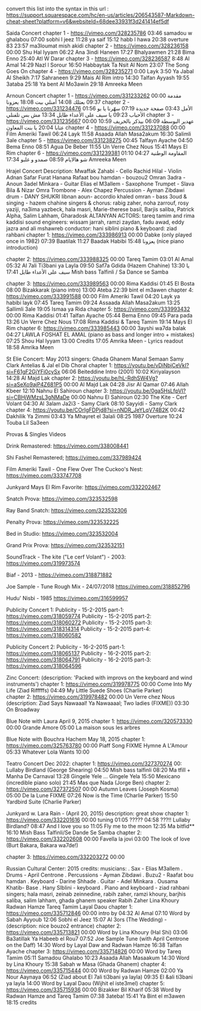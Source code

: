 
convert this list into the syntax in this url : https://support.squarespace.com/hc/en-us/articles/206543587-Markdown-cheat-sheet?platform=v6&websiteId=68dee33931f3d241414ef5df

Saida Concert 
chapter 1 - https://vimeo.com/328235786
	03:46 samadou w ghalabou
	07:00 sobhi l jeez
	11:28 ya saif
	15:12 habb l hawa
	20:38 overture 83
	23:57 ma3loumat mish akidi
chapter 2 - https://vimeo.com/328236158
	00:00 Shu Hal Iyyam
	06:22 Ana 3indi Haneen
	17:27 Bhalyawmen
	21:28 Bima Enno
	25:40 Atl W Darar
chapter 3 - https://vimeo.com/328236587
	8:48 Al Amal
	14:29 Nazl l Sorour
	16:50 Habbaytak Ta Nsit Al Nom
	23:07 The Song Goes On
chapter 4 - https://vimeo.com/328235271
	0:00 Layk
	3:50 Ya Jabal Al Sheikh
	7:17 Sahraneen
	9:29 Mais Al Rim intro
	14:30 Talfan Ayyash
	19:55 3ataba
	25:18 Ya bent Al Mo3awin
	29:18 Amreeka Meen


Arnoun Concert
chapter 1 - https://vimeo.com/331233262
	00:00 مقدمة
	09:37 بعتلك
	14:08 أمنلي بيت
	18:08 يعزونا
chapter 2 - https://vimeo.com/331234476
    01:56 الأمل
    03:43 صفحة جديدة
    07:19 سهّرنا يا بو الأحباب
    09:23 يا سيف على الأعداء طايل
    13:34 مش بس تلفنلي
chapter 3 - https://vimeo.com/331235667
    00:00 عهدير البوسطة
    06:09 بيذكر بالخريف
    10:59 عتابا
    20:04 يا بنت المعاون
chapter 4 - https://vimeo.com/331237088
    00:00 Film Ameriki Tawil
    06:24 Layk
    11:58 Asaada Allah Masa2akum
    16:30 Salimli 3ale
chapter 5 - https://vimeo.com/331238275
    00:45 Talfayn Ayache
    04:50 Bema Enno
    08:51 Agua De Beber
    11:55 Un Verre Chez Nous
    15:41 Mays El Rim
chapter 6 - https://vimeo.com/331239381
    01:10 المقاومة الوطنية
    04:27 شو هالايام
    08:59 صمدو و غلبو
    17:34 Amreeka Meen

Hrajel Concert 
	Description:
	Mwaffak Zahabi - Cello
	Rachid Hilal - Violin 
	Adnan Safar
	Furat Hanana
	Rafaat bou hamdan - bouzou2
	Omran 3adra - Anoun
	3adel Minkara - Guitar
	Elias el M3allem - Saxophone
	Trumpet - Slava Bila & Nizar Omra
	Trombone - Alex Chapez
	Percussion - Ayman Zibdawi
	drum - DANY SHUKRI 
	libnan aoun- accordio
	khaled omran - bass
	3oud & singing - hazem chahine
	singers & chorus:
	rabig zaher, noha zarrouf, rosy yaziji, na3ima yazbeck, hala masri, Marie-therese basil, Barjis saliba, Patrick Alpha, Salim Lahham, Gharadosk ALTANYAN	
	ACTORS: tareq tamim and rima kaddisi
	sound engineers: wissam jarrah, ramzi zaydan, fadu awad, eddy jazra and ali mshawreb
	conductor: hani siblini 
	piano & keyboard: ziad rahbani
chapter 1: https://vimeo.com/333986913
	00:00 Dabke (only played once in 1982)
	07:39 Baatilak 
	11:27 Baadak Habibi
	15:48 يعزونا (nice piano introduction)

chapter 2: https://vimeo.com/333988325
	00:00 Tareq Tamim
	03:01 Al Amal
	05:32 Al 7ali Ti3bani ya Layla
	09:50 Saf7a Gdida (Hazem Chahine)
	13:30 يا سيف على الأعداء طايل 
	17:41 Mish bass Talfinli / Sa Dance se Samba

chapter 3: https://vimeo.com/333989563
	00:00 Rima Kaddisi 
	01:45 El Bosta
	08:00 Bizakkarak (piano intro)
	13:00 Ateba 
	22:39 bint el m3awen
chapter 4: https://vimeo.com/333991588
	00:00 Film Ameriki Tawil
	04:20 Layk ya habibi layk
	07:45 Tareq Tamim
	09:24 Assaada Allah Masa2akum
	13:25 Sallimli 3ale 
	19:05 Ismaa ya Rida
chapter 5: https://vimeo.com/333993432
	00:00 Rima Kaddisi
	01:41 Talfan Ayache
	05:44 Bema Enno 
	09:45 Para pada
	13:26 Un Verre Chez Nous
	17:08 Rima Kaddisi & Tareq Tamim
	19:14 Mays El Rim
chapter 6: https://vimeo.com/333985443
	00:00 3ayshi wa7da balak 
	04:27 LAWLA FOSHAT EL AMAL (piano as bass and longer intro + mistakes)
	07:25 Shou Hal Iyyam
	13:00 Credits
	17:05 Amrika Meen - Lyrics readout
	18:58 Amrika Meen

St Elie Concert: May 2013
	singers: Ghada Ghanem
	Manal Semaan
	Samy Clark
	Antelias & Jal el Dib Choral
chapter 1: https://youtu.be/vDiNbjCeVkI?si=F61gF2GjYFi0cySx
	06:06 Beiteddine Intro (2001)
	10:02 Kiriyalayson
	14:28 Al Majd Lak
chapter 2: https://youtu.be/hL-RdhSW4Vg?si=aSeXo9ajP4Z681P5
	00:00 Al Majd Lak
	04:28 Jisr Al Qamar
	07:46 Allah Kbeer
	12:10 Nahnu El Sahiroun 
chapter 3: https://youtu.be/0ga5HsLfpVI?si=CBHjWMzsL3gNMaDe
	00:00 Nahnu El Sahiroun 
	02:30 The Kite - Cerf Volant
	04:30 Al 3alam Ja2i3 - Samy Clark
	08:10 Sayyidi - Samy Clark
chapter 4: https://youtu.be/COrIgFDPjd8?si=nNDR_JeYLqV74B2K
	00:42 Dakhilik Ya 2immi
	03:43 Ya Mhayret el 3alali
	08:25 1987 Overture
	10:24 Touba Lil Sa3een


Provas & Singles Videos

Drink Remastered: https://vimeo.com/338008441

Shi Fashel Remastered; https://vimeo.com/337989424

Film Ameriki Tawil - One Flew Over The Cuckoo's Nest: https://vimeo.com/333747708

Junkyard Mays El Rim Favorite: https://vimeo.com/332202467

Snatch Prova: https://vimeo.com/323532598

Ray Band Snatch: https://vimeo.com/323532306

Penalty Prova: https://vimeo.com/323532225

Bed in Studio: https://vimeo.com/323532004

Grand Prix Prova: https://vimeo.com/323532151

SoundTrack - The kite ("Le cerf Volant") - 2003: https://vimeo.com/319973574

Biaf - 2013 - https://vimeo.com/318871882

Joe Sample - Tune Rough Mix - 24/07/2018 https://vimeo.com/318852796

Hudu' Nisbi - 1985 https://vimeo.com/316599957


Publicity Concert 1:
Publicity - 15-2-2015 part-1: https://vimeo.com/318059774
Publicity - 15-2-2015 part-2: https://vimeo.com/318060272
Publicity - 15-2-2015 part-3: https://vimeo.com/318314314 
Publicity - 15-2-2015 part-4: https://vimeo.com/318060582

Publicity Concert 2:
Publicity - 16-2-2015 part-1: https://vimeo.com/318065137
Publicity - 16-2-2015 part-2: https://vimeo.com/318064791
Publicity - 16-2-2015 part-3: https://vimeo.com/318064596

Zinc Concert: (description: 'Packed with improvs on the keyboard and wind instruments')
chapter 1: https://vimeo.com/319978775
	00:00 Come Into My Life (Ziad Rifffffs)
	04:49 My Little Suede Shoes (Charlie Parker)	
chapter 2: https://vimeo.com/319978482
	00:00 Un Verre chez Nous (description: Ziad Says Nawaaal! Ya Nawaaaal; Two ladies (FIXME))
	03:30 On Broadway

Blue Note with Laura April 9, 2015
chapter 1: https://vimeo.com/320573330
	00:00 Grande Amore
	05:00 La maison sous les arbres


Blue Note with Bouchra Hachem May 18, 2015 
	chapter 1: https://vimeo.com/325763780
	00:00 Piaff Song FIXME Hymne A L'Amour
	05:33 Whatever Lola Wants
	10:00 

Teatro Concert Dec 2022:
chapter 1: https://vimeo.com/327370274
	00: Lullaby Birdland (George Shearing)
	04:50 Mish bass talfinli
	08:20 Ma tfill + Manha De Carnaval
	13:28 Gingele Yele ... Gingele Yela 
	15:50 Mexicano (incredible piano solo)
	21:45 Mas que Nada (Jorge Ben)
chapter 2: https://vimeo.com/327372507
	00:00 Autumn Leaves (Joseph Kosma)
	05:00 De la Lune FIXME
	07:26 Now is the Time (Charlie Parker)
	15:50 Yardbird Suite (Charlie Parker)


Junkyard w. Lara Rain - (April 20, 2015)
description: great show
chapter 1: https://vimeo.com/332201616
	00:00 tuning
	01:05 ?????
	04:58 ???!! Lullaby Birdland?
	08:47 And I love you so 
	11:05 Fly me to the moon
	12:35 Ma bitfid**
	16:10 Mish Bass Talfinli/Se Dande Se Samba
chapter 2: https://vimeo.com/332202608
	00:00 Favella la jovi
	03:00 The look of love (Burt Bakara, Bakara wa7de!)
	
chapter 3: https://vimeo.com/332203272
	00:00

Russian Cultural Center: 2015 
credits: 
	musicians:
	. Sax - Elias M3allem
	. Drums - April Centrone
	. Percussions - Ayman Zibdawi
	. Buzu2 - Raafat bou hamdan 
	. Keyboard - Darine Shhade
	. Guitar - Adel Minkara
	. Ousama Khatib- Base
	. Hany SIblini - keyboard 
	. Piano and keyboard - ziad rahbani
	singers; hala masri, zeinab zeinnedine, rabih zaher, ramzi khoury, barjhis saliba, salim lahham, ghada ghanem
	speaker
	Rabih Zaher 
	Lina Khoury
	Radwan Hamze 
	Tareq Tamim 
	Layal Daou
chapter 1: https://vimeo.com/335712846
	00:00 intro by 
	04:32 Al Amal
	07:10 Word by Sabah Ayyoub
	12:06 Sobhi el Jeez
	15:07 Al 3ors (The Wedding) - (description: nice bouzo2 entrance)
chapter 2: https://vimeo.com/335713821
	00:00 Word by Lina Khoury (Hal Shi)
	03:06 Ba3atillak Ya Habeeb el Rou7
	07:52 Joe Sample Tune (with April Centrone on the Daff)
	14:30 Word by Layal Daw and Radwan Hamze
	16:38 Talfan Ayache
chapter 3: https://vimeo.com/335714826
	00:00 Word by Tareq Tamim
	05:11 Samadou Ghalabo
	10:23 Asaada Allah Masaakum
	14:30 Word by Lina Khoury
	15:38 Sabah w Masa (Ghada Ghanem)
chapter 4: https://vimeo.com/335715444
	00:00 Word by Radwan Hamze
	02:00 Ya Nour Aaynaya
	06:52 (Ziad about El 7ali ti3bani ya layla)
	09:35 El &ali ti3bani ya layla
	14:00 Word by Layal Daou (Wijhit el iste3mel)
chapter 5: https://vimeo.com/335715936
	00:00 Bizakker Bil Kharif
	05:38 Word by Radwan Hamze and Tareq Tamim
	07:38 3ateba! 
	15:41 Ya Bint el m3awen
	18:15 credits
